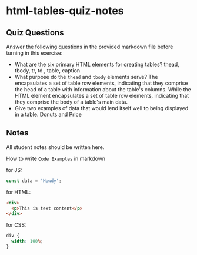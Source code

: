 # html-tables-quiz-notes

## Quiz Questions

Answer the following questions in the provided markdown file before turning in this exercise:

- What are the six primary HTML elements for creating tables?
  thead, tbody, tr, td , table, caption
- What purpose do the `thead` and `tbody` elements serve?
  The <thead> encapsulates a set of table row <tr> elements, indicating that they comprise the head of a table with information about the table's columns. While the <tbody> HTML element encapsulates a set of table row <tr> elements, indicating that they comprise the body of a table's main data.
- Give two examples of data that would lend itself well to being displayed in a table.
  Donuts and Price

## Notes

All student notes should be written here.

How to write `Code Examples` in markdown

for JS:

```javascript
const data = 'Howdy';
```

for HTML:

```html
<div>
  <p>This is text content</p>
</div>
```

for CSS:

```css
div {
  width: 100%;
}
```
